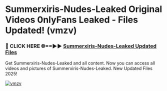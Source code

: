 # Summerxiris-Nudes-Leaked Original Videos 0nlyFans Leaked - Files Updated! (vmzv)

<h3>🔴 CLICK HERE 🌐==►► <a href="https://tinyurl.com/5h6xmrr3" rel="nofollow">Summerxiris-Nudes-Leaked Updated Files</a></h3>

Get Summerxiris-Nudes-Leaked and all content. Now you can access all videos and pictures of Summerxiris-Nudes-Leaked. New Updated Files 2025!

[![vmzv](https://i.imgur.com/KVD873Z.gif)](https://tinyurl.com/5h6xmrr3)
